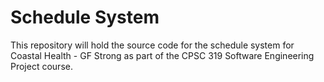 # Schedule System

This repository will hold the source code for the schedule system for Coastal Health - GF Strong as part of the CPSC 319 Software Engineering Project course.